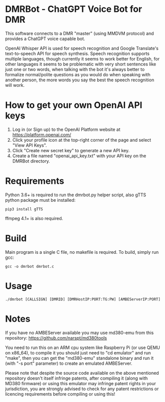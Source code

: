 # DMRBot - ChatGPT Voice Bot for DMR
This software connects to a DMR "master" (using MMDVM protocol) and provides a ChatGPT voice capable bot.

OpenAI Whisper API is used for speech recognition and Google Translate's text-to-speech API for speech synthesis. Speech recognition supports multiple languages, though currently it seems to work better for English, for other languages it seems to be problematic with very short sentences like just one or two words, when talking with the bot it's always better to formalize normal/polite questions as you would do when speaking with another person, the more words you say the best the speech recognition will work.

# How to get your own OpenAI API keys
1. Log in (or Sign up) to the OpenAI Platform website at https://platform.openai.com/
2. Click your profile icon at the top-right corner of the page and select "View API Keys".
3. Click "Create new secret key" to generate a new API key.
4. Create a file named "openai_api_key.txt" with your API key on the DMRBot directory.

# Requirements
Python 3.6+ is required to run the dmrbot.py helper script, also gTTS python package must be installed:
```
pip3 install gTTS
```
ffmpeg 4.1+ is also required.

# Build
Main program is a single C file, no makefile is required. To build, simply run gcc:
```
gcc -o dmrbot dmrbot.c
```

# Usage
```
./dmrbot [CALLSIGN] [DMRID] [DMRHostIP:PORT:TG:PW] [AMBEServerIP:PORT]
```

# Notes
If you have no AMBEServer available you may use md380-emu from this repository: https://github.com/narspt/md380tools

You need to run this on an ARM cpu system like Raspberry Pi (or use QEMU on x86_64), to compile it you should just need to "cd emulator" and run "make", then you can get the "md380-emu" standalone binary and run it (with "-s port" parameter) to create an emulated AMBEServer.

Please note that despite the source code available on the above mentioned repository doesn't itself infringe patents, after compiling it (along with MD380 firmware) or using this emulator may infringe patent rights in your jurisdiction, you are strongly advised to check for any patent restrictions or licencing requirements before compiling or using this!
